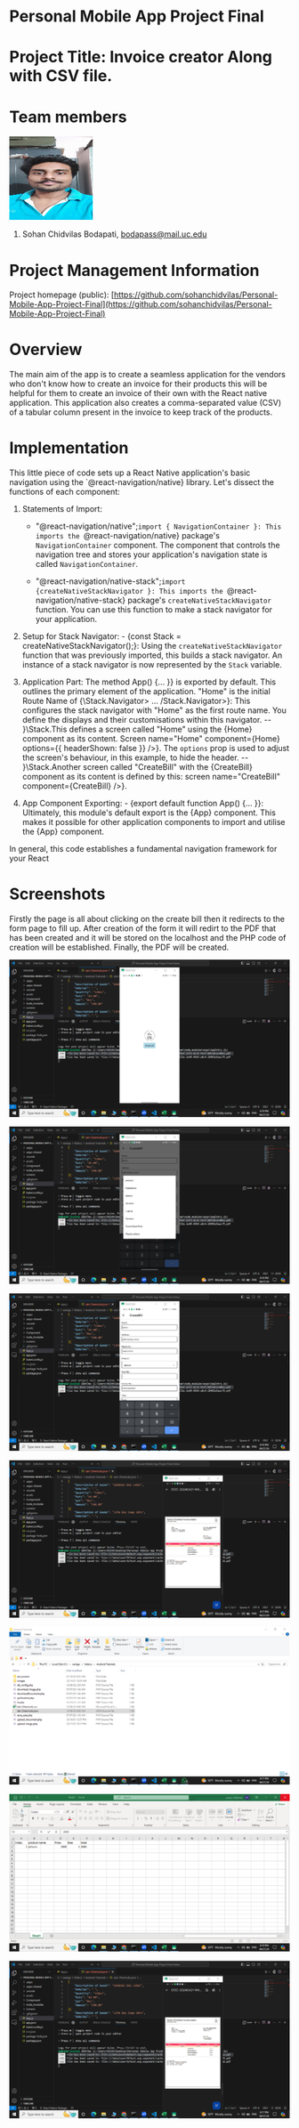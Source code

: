 # Personal Mobile App Project Final

# Project Title: Invoice creator Along with CSV file.

# Team members
![sohan](headshot.jpg)

1. Sohan Chidvilas Bodapati, bodapass@mail.uc.edu

# Project Management Information

Project homepage (public): [https://github.com/sohanchidvilas/Personal-Mobile-App-Project-Final](https://github.com/sohanchidvilas/Personal-Mobile-App-Project-Final)

# Overview

The main aim of the app is to create a seamless application for the vendors who don't know how to create an invoice for their products this will be helpful for them to create an invoice of their own with the React native application. This application also creates a comma-separated value (CSV) of a tabular column present in the invoice to keep track of the products.

# Implementation
This little piece of code sets up a React Native application's basic navigation using the `@react-navigation/native} library. Let's dissect the functions of each component:

1. Statements of Import: 
   - "@react-navigation/native";`import { NavigationContainer }: This imports the `@react-navigation/native} package's `NavigationContainer` component. The component that controls the navigation tree and stores your application's navigation state is called `NavigationContainer`.

   - "@react-navigation/native-stack";`import {createNativeStackNavigator }: This imports the `@react-navigation/native-stack} package's `createNativeStackNavigator` function. You can use this function to make a stack navigator for your application.

2. Setup for Stack Navigator: - {const Stack = createNativeStackNavigator();}: Using the `createNativeStackNavigator` function that was previously imported, this builds a stack navigator. An instance of a stack navigator is now represented by the `Stack` variable.

3. Application Part:
   The method App() {... }} is exported by default. This outlines the primary element of the application.
   "Home" is the initial Route Name of {\Stack.Navigator> ... \/Stack.Navigator>}: This configures the stack navigator with "Home" as the first route name. You define the displays and their customisations within this navigator.
   -- }\Stack.This defines a screen called "Home" using the {Home} component as its content. Screen name="Home" component={Home} options={{ headerShown: false }} />}. The `options` prop is used to adjust the screen's behaviour, in this example, to hide the header.
   -- }\Stack.Another screen called "CreateBill" with the {CreateBill} component as its content is defined by this: screen name="CreateBill" component={CreateBill} />}.

4. App Component Exporting: - {export default function App() {... }}: Ultimately, this module's default export is the {App} component. This makes it possible for other application components to import and utilise the {App} component.

In general, this code establishes a fundamental navigation framework for your React

# Screenshots
Firstly the page is all about clicking on the create bill then it redirects to the form page to fill up. After creation of the form it will redirt to the PDF that has been created and it will be stored on the localhost and the PHP code of creation will be established. Finally, the PDF will be created.

![The first page of the application](1.png)

![The second page is all about creating the form](2.png)

![After the creation of form](3.png)

![PDF Generation](4.png)

![MySQL Server on localhost](5.png)

![CSV File](6.png)

![The PDF](4.png)
